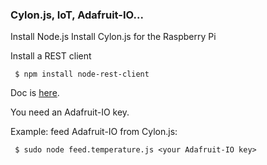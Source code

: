 ### Cylon.js, IoT, Adafruit-IO...

Install Node.js
Install Cylon.js for the Raspberry Pi

Install a REST client
```
 $ npm install node-rest-client
```
Doc is [here](https://www.npmjs.com/package/node-rest-client).

You need an Adafruit-IO key.

Example: feed Adafruit-IO from Cylon.js:
```
 $ sudo node feed.temperature.js <your Adafruit-IO key>
```

